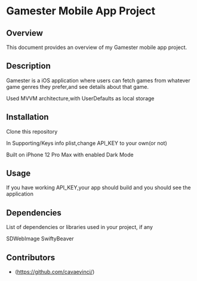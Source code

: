 # Gamester Mobile App Project

## Overview

This document provides an overview of my Gamester mobile app project.

## Description

Gamester is a iOS application where users can fetch games from whatever game genres they prefer,and see details about that game.

Used MVVM architecture,with UserDefaults as local storage

## Installation

Clone this repository

In Supporting/Keys info plist,change API_KEY to your own(or not)

Built on iPhone 12 Pro Max with enabled Dark Mode

## Usage

If you have working API_KEY,your app should build and you should see the application

## Dependencies

List of dependencies or libraries used in your project, if any

SDWebImage
SwiftyBeaver

## Contributors

- (https://github.com/cavaevinci/)
